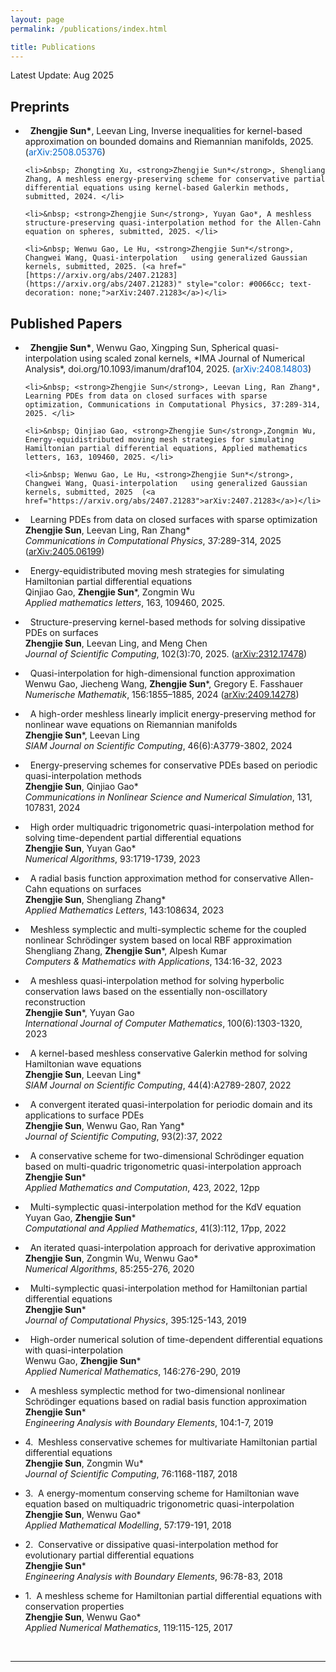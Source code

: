 ```yaml
---
layout: page
permalink: /publications/index.html

title: Publications
---
```


Latest Update: Aug 2025

## Preprints
<ul class="compact-list">
    <li>&nbsp; <strong>Zhengjie Sun*</strong>, Leevan Ling, Inverse inequalities for kernel-based approximation on bounded domains and Riemannian manifolds, 2025. (<a href="https://arxiv.org/abs/2508.05376" style="color: #0066cc; text-decoration: none;">arXiv:2508.05376</a>)</li>
    
    <li>&nbsp; Zhongting Xu, <strong>Zhengjie Sun*</strong>, Shengliang Zhang, A meshless energy-preserving scheme for conservative partial differential equations using kernel-based Galerkin methods, submitted, 2024. </li>
    
    <li>&nbsp; <strong>Zhengjie Sun</strong>, Yuyan Gao*, A meshless structure-preserving quasi-interpolation method for the Allen-Cahn equation on spheres, submitted, 2025. </li>
    
    <li>&nbsp; Wenwu Gao, Le Hu, <strong>Zhengjie Sun*</strong>, Changwei Wang, Quasi-interpolation   using generalized Gaussian kernels, submitted, 2025. (<a href="[https://arxiv.org/abs/2407.21283](https://arxiv.org/abs/2407.21283)" style="color: #0066cc; text-decoration: none;">arXiv:2407.21283</a>)</li> 
    
</ul>

## Published Papers

<ul class="compact-list">
    <li>&nbsp; <strong>Zhengjie Sun*</strong>, Wenwu Gao, Xingping Sun, Spherical quasi-interpolation using scaled zonal kernels, *IMA Journal of Numerical Analysis*, doi.org/10.1093/imanum/draf104, 2025. (<a href="[https://arxiv.org/abs/2508.05376](https://arxiv.org/abs/2408.14803)" style="color: #0066cc; text-decoration: none;">arXiv:2408.14803</a>)</li>
    
    <li>&nbsp; <strong>Zhengjie Sun</strong>, Leevan Ling, Ran Zhang*, Learning PDEs from data on closed surfaces with sparse optimization, Communications in Computational Physics, 37:289-314, 2025. </li>
    
    <li>&nbsp; Qinjiao Gao, <strong>Zhengjie Sun</strong>,Zongmin Wu, Energy-equidistributed moving mesh strategies for simulating Hamiltonian partial differential equations, Applied mathematics letters, 163, 109460, 2025. </li>
    
    <li>&nbsp; Wenwu Gao, Le Hu, <strong>Zhengjie Sun*</strong>, Changwei Wang, Quasi-interpolation   using generalized Gaussian kernels, submitted, 2025  (<a href="https://arxiv.org/abs/2407.21283">arXiv:2407.21283</a>)</li>
</ul>


- &nbsp; Learning PDEs from data on closed surfaces with sparse optimization <br>
    **Zhengjie Sun**, Leevan Ling, Ran Zhang\* <br>
    *Communications in Computational Physics*, 37:289-314, 2025 ([arXiv:2405.06199](https://arxiv.org/abs/2405.06199)) 

- &nbsp; Energy-equidistributed moving mesh strategies for simulating Hamiltonian partial differential equations <br>
   Qinjiao Gao, **Zhengjie Sun**\*, Zongmin Wu <br>
   *Applied mathematics letters*, 163, 109460, 2025.

- &nbsp; Structure-preserving kernel-based methods for solving dissipative PDEs on surfaces <br>
   **Zhengjie Sun**, Leevan Ling, and Meng Chen <br>
   *Journal of Scientific Computing*, 102(3):70, 2025. ([arXiv:2312.17478](https://arxiv.org/abs/2312.17478))

- &nbsp; Quasi-interpolation for high-dimensional function approximation <br>
    Wenwu Gao, Jiecheng Wang, **Zhengjie Sun**\*, Gregory E. Fasshauer <br>
    *Numerische Mathematik*, 156:1855–1885, 2024 ([arXiv:2409.14278](https://arxiv.org/abs/2409.14278))

- &nbsp; A high-order meshless linearly implicit energy-preserving method for nonlinear wave equations on Riemannian manifolds <br>
    **Zhengjie Sun**\*, Leevan Ling <br>
    *SIAM Journal on Scientific Computing*, 46(6):A3779-3802, 2024

- &nbsp; Energy-preserving schemes for conservative PDEs based on periodic quasi-interpolation methods <br>
    **Zhengjie Sun**, Qinjiao Gao\* <br>
    *Communications in Nonlinear Science and Numerical Simulation*, 131, 107831, 2024

- &nbsp; High order multiquadric trigonometric quasi-interpolation method for solving time-dependent partial differential equations  <br>
    **Zhengjie Sun**, Yuyan Gao\* <br>
    *Numerical Algorithms*, 93:1719-1739, 2023

- &nbsp; A radial basis function approximation method for conservative Allen-Cahn equations on surfaces  <br>
    **Zhengjie Sun**, Shengliang Zhang\*  <br>
    *Applied Mathematics Letters*, 143:108634, 2023

- &nbsp; Meshless symplectic and multi-symplectic scheme for the coupled nonlinear Schrödinger system based on local RBF approximation  <br>
    Shengliang Zhang, **Zhengjie Sun**\*, Alpesh Kumar  <br>
    *Computers & Mathematics with Applications*, 134:16-32, 2023

- &nbsp; A meshless quasi-interpolation method for solving hyperbolic conservation laws based on the essentially non-oscillatory reconstruction  <br>
    **Zhengjie Sun**\*, Yuyan Gao <br>
    *International Journal of Computer Mathematics*, 100(6):1303-1320, 2023

- &nbsp; A kernel-based meshless conservative Galerkin method for solving Hamiltonian wave equations  <br>
    **Zhengjie Sun**, Leevan Ling\*  <br>
    *SIAM Journal on Scientific Computing*, 44(4):A2789-2807, 2022

- &nbsp; A convergent iterated quasi-interpolation for periodic domain and its applications to surface PDEs <br>
    **Zhengjie Sun**, Wenwu Gao, Ran Yang\* <br>
    *Journal of Scientific Computing*, 93(2):37, 2022

- &nbsp; A conservative scheme for two-dimensional Schrödinger equation based on multi-quadric trigonometric quasi-interpolation approach <br>
    **Zhengjie Sun**\*  <br>
    *Applied Mathematics and Computation*, 423, 2022, 12pp

- &nbsp; Multi-symplectic quasi-interpolation method for the KdV equation <br>
    Yuyan Gao, **Zhengjie Sun**\* <br>
   *Computational and Applied Mathematics*, 41(3):112, 17pp, 2022

- &nbsp; An iterated quasi-interpolation approach for derivative approximation <br>
   **Zhengjie Sun**, Zongmin Wu, Wenwu Gao\* <br>
   *Numerical Algorithms*, 85:255-276, 2020

- &nbsp; Multi-symplectic quasi-interpolation method for Hamiltonian partial differential equations <br>
   **Zhengjie Sun**\* <br>
   *Journal of Computational Physics*, 395:125-143, 2019

- &nbsp; High-order numerical solution of time-dependent differential equations with quasi-interpolation <br>
   Wenwu Gao, **Zhengjie Sun**\* <br>
   *Applied Numerical Mathematics*, 146:276-290, 2019

- &nbsp; A meshless symplectic method for two-dimensional nonlinear Schrödinger equations based on radial basis function approximation <br>
   **Zhengjie Sun**\* <br>
   *Engineering Analysis with Boundary Elements*, 104:1-7, 2019

- 4.&nbsp; Meshless conservative schemes for multivariate Hamiltonian partial differential equations <br>
   **Zhengjie Sun**, Zongmin Wu\*  <br>
   *Journal of Scientific Computing*, 76:1168-1187, 2018

- 3.&nbsp; A energy-momentum conserving scheme for Hamiltonian wave equation based on multiquadric trigonometric quasi-interpolation <br>
   **Zhengjie Sun**, Wenwu Gao\*  <br>
   *Applied Mathematical Modelling*, 57:179-191, 2018

- 2.&nbsp; Conservative or dissipative quasi-interpolation method for evolutionary partial differential equations <br>
   **Zhengjie Sun**\* <br>
   *Engineering Analysis with Boundary Elements*, 96:78-83, 2018

- 1.&nbsp; A meshless scheme for Hamiltonian partial differential equations with conservation properties  <br>
  **Zhengjie Sun**, Wenwu Gao\* <br>
  *Applied Numerical Mathematics*, 119:115-125, 2017

  <br>

---


